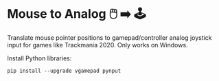 # Mouse to Analog 🖱️ ➡️ 🕹️
Translate mouse pointer positions to gamepad/controller analog joystick input for games like Trackmania 2020. Only works on Windows.

Install Python libraries:
```
pip install --upgrade vgamepad pynput
```
